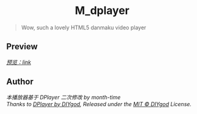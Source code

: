 <h1 align="center">M_dplayer</h1>

> Wow, such a lovely HTML5 danmaku video player
## Preview
*[预览：link](https://month-time.github.io/M_dplayer/demo/index.html)*

## Author
*本播放器基于 DPlayer 二次修改 by month-time*<br>
*Thanks to [DPlayer by DIYgod](https://github.com/DIYgod), Released under the [MIT © DIYgod](./LICENSE) License.*<br>

